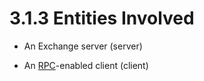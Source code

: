 <html dir="LTR" xmlns:mshelp="http://msdn.microsoft.com/mshelp" xmlns:ddue="http://ddue.schemas.microsoft.com/authoring/2003/5" xmlns:xlink="http://www.w3.org/1999/xlink" xmlns:tool="http://www.microsoft.com/tooltip">
    <head>
        <meta http-equiv="Content-Type" content="text/html; CHARSET=utf-8"></meta>
        <meta name="save" content="history"></meta>
        <title>3.1.3 Entities Involved</title>
        <xml>
            <mshelp:toctitle title="3.1.3 Entities Involved"></mshelp:toctitle>
            <mshelp:rltitle title="[MS-OXPROTO]: Entities Involved"></mshelp:rltitle>
            <mshelp:keyword index="A" term="e8a28552-991a-44bb-a764-63ce6b6e9c3c"></mshelp:keyword>
            <mshelp:attr name="DCSext.ContentType" value="open specification"></mshelp:attr>
            <mshelp:attr name="AssetID" value="e8a28552-991a-44bb-a764-63ce6b6e9c3c"></mshelp:attr>
            <mshelp:attr name="TopicType" value="kbRef"></mshelp:attr>
            <mshelp:attr name="DCSext.Title" value="[MS-OXPROTO]: Entities Involved" />
        </xml>
    </head>
    <body>
        <div id="header">
            <h1 class="heading">3.1.3 Entities Involved</h1>
        </div>
        <div id="mainSection">
            <div id="mainBody">
                <div id="allHistory" class="saveHistory"></div>
                <div id="sectionSection0" class="section" name="collapseableSection">
                    

<ul><li><p><span><span> 
</span></span>An Exchange server (server)</p>

</li><li><p><span><span> 
</span></span>An <a href="f888c37a-d994-4b91-96a5-e88cfbd66bd6.htm#gt_8a7f6700-8311-45bc-af10-82e10accd331">RPC</a>-enabled
client (client)</p>

</li></ul>
                </div>
            </div>
        </div>
    </body>
</html>